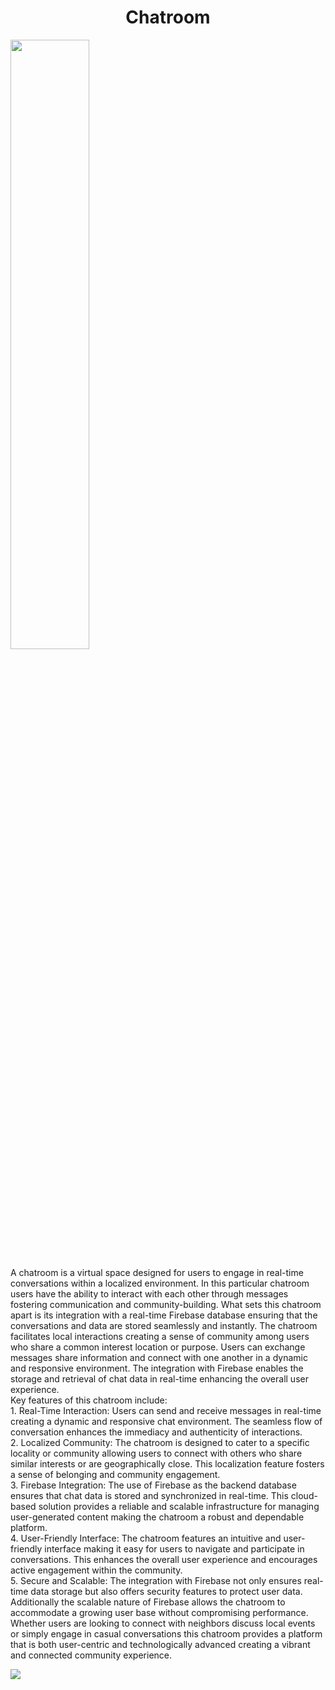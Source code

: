 <h1 align="center" id="title">Chatroom</h1>
<img src="Chatroom\chatroom\image\ss1.png" width="50%" height="50%">
<p id="description">A chatroom is a virtual space designed for users to engage in real-time conversations within a localized environment. In this particular chatroom users have the ability to interact with each other through messages fostering communication and community-building. What sets this chatroom apart is its integration with a real-time Firebase database ensuring that the conversations and data are stored seamlessly and instantly. The chatroom facilitates local interactions creating a sense of community among users who share a common interest location or purpose. Users can exchange messages share information and connect with one another in a dynamic and responsive environment. The integration with Firebase enables the storage and retrieval of chat data in real-time enhancing the overall user experience.<br> Key features of this chatroom include: <br>1. Real-Time Interaction: Users can send and receive messages in real-time creating a dynamic and responsive chat environment. The seamless flow of conversation enhances the immediacy and authenticity of interactions. <br>2. Localized Community: The chatroom is designed to cater to a specific locality or community allowing users to connect with others who share similar interests or are geographically close. This localization feature fosters a sense of belonging and community engagement.<br> 3. Firebase Integration: The use of Firebase as the backend database ensures that chat data is stored and synchronized in real-time. This cloud-based solution provides a reliable and scalable infrastructure for managing user-generated content making the chatroom a robust and dependable platform.<br> 4. User-Friendly Interface: The chatroom features an intuitive and user-friendly interface making it easy for users to navigate and participate in conversations. This enhances the overall user experience and encourages active engagement within the community. <br>5. Secure and Scalable: The integration with Firebase not only ensures real-time data storage but also offers security features to protect user data. Additionally the scalable nature of Firebase allows the chatroom to accommodate a growing user base without compromising performance. Whether users are looking to connect with neighbors discuss local events or simply engage in casual conversations this chatroom provides a platform that is both user-centric and technologically advanced creating a vibrant and connected community experience.</p>
<img src="Chatroom\chatroom\image\ss2.png">
